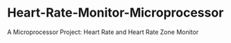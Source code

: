 # Heart-Rate-Monitor-Microprocessor
A Microprocessor Project: Heart Rate and Heart Rate Zone Monitor
